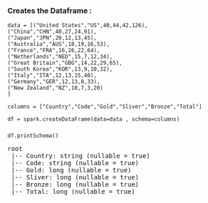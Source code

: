### Creates the Dataframe :


```
data = [("United States","US",40,44,42,126),
("China","CHN",40,27,24,91),
("Japan","JPN",20,12,13,45),
("Australia","AUS",18,19,16,53),
("France","FRA",16,26,22,64),
("Netherlands","NED",15,7,12,34),
("Great Britain","GBG",14,22,29,65),
("South Korea","KOR",13,9,10,32),
("Italy","ITA",12,13,15,40),
("Germany","GER",12,13,8,33),
("New Zealand","NZ",10,7,3,20)
]

columns = ["Country","Code","Gold","Sliver","Bronze","Total"]

df = spark.createDataFrame(data=data , schema=columns)

```
### 

```
df.printSchema()
```
<pre>
root
 |-- Country: string (nullable = true)
 |-- Code: string (nullable = true)
 |-- Gold: long (nullable = true)
 |-- Sliver: long (nullable = true)
 |-- Bronze: long (nullable = true)
 |-- Total: long (nullable = true)
 </pre>